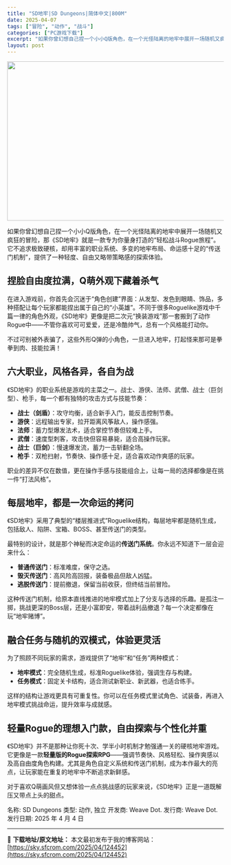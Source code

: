```yaml
---
title: "SD地牢|SD Dungeons|简体中文|800M"
date: 2025-04-07
tags: ["冒险", "动作", "战斗"]
categories: ["PC游戏下载"]
excerpt: "如果你曾幻想自己捏一个小小Q版角色，在一个光怪陆离的地牢中展开一场随机又疯狂的冒险，那《SD地牢》就是一款专为你量身打造的“轻松战斗Rogue旅程”。它不追求极致硬核，却用丰富的职业系统、多变的地牢布局、命运感十足的“传送门机制”，提供了一种轻度、自由又略带策略感的探索体验。 捏脸自由度拉满，Q萌外&hellip;"
layout: post
---
```


<img class="aligncenter size-full wp-image-124453" src="https://sky.sfcrom.com/wp-content/uploads/2025/04/2025040703230188.webp" alt="" width="660" height="370" />
<p class="" data-start="124" data-end="262">如果你曾幻想自己捏一个小小Q版角色，在一个光怪陆离的地牢中展开一场随机又疯狂的冒险，那《SD地牢》就是一款专为你量身打造的“轻松战斗Rogue旅程”。它不追求极致硬核，却用丰富的职业系统、多变的地牢布局、命运感十足的“传送门机制”，提供了一种轻度、自由又略带策略感的探索体验。</p>

<h2 class="" data-start="264" data-end="284">捏脸自由度拉满，Q萌外观下藏着杀气</h2>
<p class="" data-start="286" data-end="436">在进入游戏前，你首先会沉迷于“角色创建”界面：从发型、发色到眼睛、饰品，多种搭配让每个玩家都能捏出属于自己的“小英雄”。不同于很多Roguelike游戏中千篇一律的角色外观，《SD地牢》更像是把二次元“换装游戏”那一套搬到了动作Rogue中——不管你喜欢可可爱爱，还是冷酷帅气，总有一个风格能打动你。</p>
<p class="" data-start="438" data-end="483">不过可别被外表骗了，这些外形Q弹的小角色，一旦进入地牢，打起怪来那可是拳拳到肉、技能拉满！</p>

<h2 class="" data-start="485" data-end="502">六大职业，风格各异，各自为战</h2>
<p class="" data-start="504" data-end="565">《SD地牢》的职业系统是游戏的主菜之一。战士、游侠、法师、武僧、战士（巨剑型）、枪手，每一个都有独特的攻击方式与技能节奏：</p>

<ul>
 	<li data-start="569" data-end="600"><strong data-start="569" data-end="579">战士（剑盾）</strong>：攻守均衡，适合新手入门，能反击控制节奏。</li>
 	<li data-start="603" data-end="631"><strong data-start="603" data-end="609">游侠</strong>：远程输出专家，拉开距离风筝敌人，操作感强。</li>
 	<li data-start="634" data-end="661"><strong data-start="634" data-end="640">法师</strong>：蓄力型爆发法术，适合掌控节奏但较难上手。</li>
 	<li data-start="664" data-end="694"><strong data-start="664" data-end="670">武僧</strong>：速度型刺客，攻击快但容易暴毙，适合高操作玩家。</li>
 	<li data-start="697" data-end="723"><strong data-start="697" data-end="707">战士（巨剑）</strong>：慢速爆发流，蓄力一击斩翻全场。</li>
 	<li data-start="726" data-end="760"><strong data-start="726" data-end="732">枪手</strong>：双枪扫射，节奏快、操作感十足，适合喜欢动作爽感的玩家。</li>
</ul>
<p class="" data-start="762" data-end="807">职业的差异不仅在数值，更在操作手感与技能组合上，让每一局的选择都像是在挑一件“打法风格”。</p>

<h2 class="" data-start="809" data-end="826">每层地牢，都是一次命运的拷问</h2>
<p class="" data-start="828" data-end="895">《SD地牢》采用了典型的“楼层推进式”Roguelike结构，每层地牢都是随机生成，包括敌人、陷阱、宝箱、BOSS、甚至传送门的类型。</p>
<p class="" data-start="897" data-end="941">最特别的设计，就是那个神秘而决定命运的<strong data-start="916" data-end="925">传送门系统</strong>。你永远不知道下一层会迎来什么：</p>

<ul>
 	<li data-start="945" data-end="965"><strong data-start="945" data-end="954">普通传送门</strong>：标准难度，保守之选。</li>
 	<li data-start="968" data-end="995"><strong data-start="968" data-end="977">毁灭传送门</strong>：高风险高回报，装备极品但敌人凶猛。</li>
 	<li data-start="998" data-end="1028"><strong data-start="998" data-end="1007">逃脱传送门</strong>：提前撤退，保留当前收获，但终结当前冒险。</li>
</ul>
<p class="" data-start="1030" data-end="1110">这种传送门机制，给原本直线推进的地牢模式加上了分支与选择的乐趣。是孤注一掷，挑战更深的Boss层，还是小富即安，带着战利品撤退？每一个决定都像在玩“地牢赌博”。</p>

<h2 class="" data-start="1112" data-end="1132">融合任务与随机的双模式，体验更灵活</h2>
<p class="" data-start="1134" data-end="1165">为了照顾不同玩家的需求，游戏提供了“地牢”和“任务”两种模式：</p>

<ul>
 	<li data-start="1169" data-end="1207"><strong data-start="1169" data-end="1177">地牢模式</strong>：完全随机生成，标准Roguelike体验，强调生存与构建。</li>
 	<li data-start="1210" data-end="1244"><strong data-start="1210" data-end="1218">任务模式</strong>：固定关卡结构，适合测试新职业、新武器，也适合练手。</li>
</ul>
<p class="" data-start="1246" data-end="1300">这样的结构让游戏更具有可重复性。你可以在任务模式里试角色、试装备，再进入地牢模式挑战命运，提升效率与成就感。</p>

<h2 class="" data-start="1302" data-end="1332">轻量Rogue的理想入门款，自由探索与个性化并重</h2>
<p class="" data-start="1334" data-end="1469">《SD地牢》并不是那种让你死十次、学半小时机制才勉强通一关的硬核地牢游戏。它更像是一款<strong data-start="1377" data-end="1395">轻量版的Rogue探索RPG</strong>——强调节奏快、风格轻松、操作爽感以及高自由度角色构建。尤其是角色自定义系统和传送门机制，成为本作最大的亮点，让玩家能在重复的地牢中不断追求新鲜感。</p>
<p class="" data-start="1471" data-end="1518">对于喜欢Q萌画风但又想体验一点点挑战感的玩家来说，《SD地牢》正是一道既解压又带点上头的甜点。</p>
名称: SD Dungeons
类型: 动作, 独立
开发商: Weave Dot.
发行商: Weave Dot.
发行日期: 2025 年 4 月 4 日

---
📖 **下载地址/原文地址：** 本文最初发布于我的博客网站：[https://sky.sfcrom.com/2025/04/124452](https://sky.sfcrom.com/2025/04/124452)
